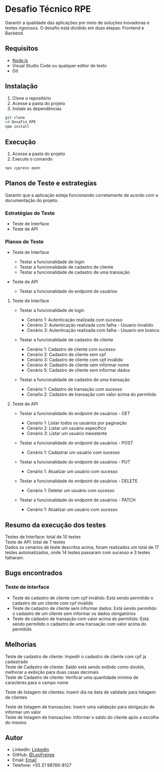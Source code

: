 # Desafio Técnico RPE

Garantir a qualidade das aplicações por meio de soluções inovadoras e testes rigorosos. O desafio está dividido em duas etapas: Frontend e Backend.

## Requisitos

- [Node.js](https://nodejs.org/en/)
- Visual Studio Code ou qualquer editor de texto
- Git

## Instalação

1. Clone o repositório
2. Acesse a pasta do projeto
3. Instale as dependências

```bash
git clone
cd Desafio_RPE
npm install
```

## Execução

1. Acesse a pasta do projeto
2. Execute o comando

```bash
npx cypress open
```

## Planos de Teste e estrategias

Garantir que a aplicação esteja funcionando corretamente de acordo com a documentação do projeto.

### Estratégias de Teste

- Teste de Interface
- Teste de API

### Planos de Teste

- Teste de Interface
  - Testar a funcionalidade de login
  - Testar a funcionalidade de cadastro de cliente
  - Testar a funcionalidade de cadastro de uma transação

- Teste de API
    - Testar a funcionalidade do endpoint de usuários


1. Teste de Interface
    - Testar a funcionalidade de login
        - Cenário 1: Autenticação realizada com sucesso
        - Cenário 2: Autenticação realizada com falha - Usuario invalido
        - Cenário 3: Autenticação realizada com falha - Usuario em branco

    - Testar a funcionalidade de cadastro de cliente
        - Cenário 1: Cadastro de cliente com sucesso
        - Cenário 2: Cadastro de cliente sem cpf
        - Cenário 3: Cadastro de cliente com cpf inválido
        - Cenário 4: Cadastro de cliente sem informar nome
        - Cenário 5: Cadastro de cliente sem informar dados


    - Testar a funcionalidade de cadastro de uma transação
        - Cenário 1: Cadastro de transação com sucesso
        - Cenaŕio 2: Cadastro de transação com valor acima do permitido


2. Teste de API
    - Testar a funcionalidade do endpoint de usuários - GET
        - Cenário 1: Listar todos os usuários por paginação
        - Cenário 2: Listar um usuário específico
        - Cenário 3: Listar um usuário inexistente
    
    - Testar a funcionalidade do endpoint de usuários - POST
        - Cenário 1: Cadastrar um usuário com sucesso
    
    - Testar a funcionalidade do endpoint de usuários - PUT
        - Cenário 1: Atualizar um usuário com sucesso

    - Testar a funcionalidade do endpoint de usuários - DELETE
        - Cenário 1: Deletar um usuário com sucesso

    - Testar a funcionalidade do endpoint de usuários - PATCH
        - Cenário 1: Atualizar um usuário com sucesso
    
## Resumo da execução dos testes

Testes de Interface: total de 10 testes     
Teste de API: total de 7 testes    
Dados os cenarios de teste descritos acima, foram realizados um total de 17 testes automatizados, onde 14 testes passaram com sucesso e 3 testes falharam.

## Bugs encontrados

### Teste de Interface

- Teste de cadastro de cliente com cpf inválido: Está sendo permitido o cadastro de um cliente com cpf inválido
- Teste de cadastro de cliente sem informar dados: Está sendo permitido o cadastro de um cliente sem informar os dados obrigatórios
- Teste de cadastro de transação com valor acima do permitido: Está sendo permitido o cadastro de uma transação com valor acima do permitido

## Melhorias

Teste de cadastro de cliente: Impedir o cadastro de cliente com cpf ja cadastrado    
Teste de Cadastro de cliente: Saldo está sendo exibido como double, melhorar a exibição para duas casas decimais    
Teste de Cadastro de cliente: Verificar uma quantidade minima de caracteres para o campo nome    

Teste de listagem de clientes: Inserir dia na data de validade para listagem de clientes    

Teste de listagem de transações: Inserir uma validação para obrigação de informar um valor    
Teste de listagem de transações: Informar o saldo do cliente após a escolha do mesmo    


## Autor

- LinkedIn: [LinkedIn](https://www.linkedin.com/in/leocfreire/)
- GitHub: [@LeoFreiree](https://github.com/LeoFreiree)
- Email: [Email](mailto:lcastrofreire@gmail.com)
- Telefone: +55 21 98766-8127
